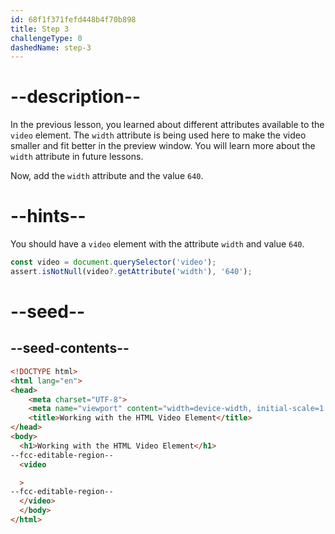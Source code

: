 ```yaml
---
id: 68f1f371fefd448b4f70b898
title: Step 3
challengeType: 0
dashedName: step-3
---
```


# --description--

In the previous lesson, you learned about different attributes
available to the `video` element. The `width` attribute is being
used here to make the video smaller and fit better in the preview window.
You will learn more about the `width` attribute in future lessons.

Now, add the `width` attribute and the value `640`.

# --hints--

You should have a `video` element with the attribute `width` and value `640`.

```js
const video = document.querySelector('video');
assert.isNotNull(video?.getAttribute('width'), '640');
```

# --seed--

## --seed-contents--

```html
<!DOCTYPE html>
<html lang="en">
<head>
    <meta charset="UTF-8">
    <meta name="viewport" content="width=device-width, initial-scale=1.0">
    <title>Working with the HTML Video Element</title>
</head>
<body>
  <h1>Working with the HTML Video Element</h1>
--fcc-editable-region--
  <video

  >
--fcc-editable-region--
  </video>
  </body>
</html>
```
